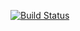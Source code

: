 [![Build Status](http://3.90.160.135/buildStatus/icon?job=test-fibonacci&build=2)](http://3.90.160.135/job/test-fibonacci/2/)


